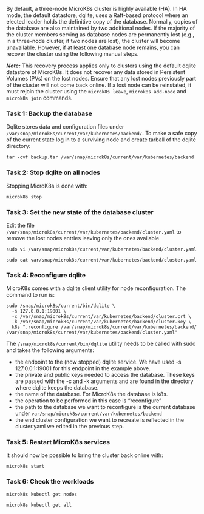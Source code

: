 
By default, a three-node MicroK8s cluster is highly available (HA). In HA mode, the default datastore, dqlite, uses a Raft-based protocol where an elected leader holds the definitive copy of the database. Normally, copies of the database are also maintained by two additional nodes. If the majority of the cluster members serving as database nodes are permanently lost (e.g., in a three-node cluster, if two nodes are lost), the cluster will become unavailable. However, if at least one database node remains, you can recover the cluster using the following manual steps.

***Note:*** This recovery process applies only to clusters using the default dqlite datastore of MicroK8s. It does not recover any data stored in Persistent Volumes (PVs) on the lost nodes. Ensure that any lost nodes previously part of the cluster will not come back online. If a lost node can be reinstated, it must rejoin the cluster using the `microk8s leave`, `microk8s add-node` and `microk8s join` commands.

### Task 1: Backup the database
Dqlite stores data and configuration files under `/var/snap/microk8s/current/var/kubernetes/backend/`. To make a safe copy of the current state log in to a surviving node and create tarball of the dqlite directory:
```
tar -cvf backup.tar /var/snap/microk8s/current/var/kubernetes/backend
```

### Task 2: Stop dqlite on all nodes
Stopping MicroK8s is done with:
```
microk8s stop
```

### Task 3: Set the new state of the database cluster
Edit the file `/var/snap/microk8s/current/var/kubernetes/backend/cluster.yaml` to remove the lost nodes entries leaving only the ones available

```
sudo vi /var/snap/microk8s/current/var/kubernetes/backend/cluster.yaml
```

```
sudo cat var/snap/microk8s/current/var/kubernetes/backend/cluster.yaml
```

### Task 4: Reconfigure dqlite
MicroK8s comes with a dqlite client utility for node reconfiguration. The command to run is:
```
sudo /snap/microk8s/current/bin/dqlite \
  -s 127.0.0.1:19001 \
  -c /var/snap/microk8s/current/var/kubernetes/backend/cluster.crt \
  -k /var/snap/microk8s/current/var/kubernetes/backend/cluster.key \
  k8s ".reconfigure /var/snap/microk8s/current/var/kubernetes/backend/ /var/snap/microk8s/current/var/kubernetes/backend/cluster.yaml"
```
The `/snap/microk8s/current/bin/dqlite` utility needs to be called with sudo and takes the following arguments:
* the endpoint to the (now stopped) dqlite service. We have used -s 127.0.0.1:19001 for this endpoint in the example above.
* the private and public keys needed to access the database. These keys are passed with the -c and -k arguments and are found in the directory where dqlite keeps the database.
* the name of the database. For MicroK8s the database is k8s.
* the operation to be performed in this case is “reconfigure”
* the path to the database we want to reconfigure is the current database under `var/snap/microk8s/current/var/kubernetes/backend`
* the end cluster configuration we want to recreate is reflected in the cluster.yaml we edited in the previous step.

### Task 5: Restart MicroK8s services
It should now be possible to bring the cluster back online with:
```
microk8s start
```

### Task 6: Check the workloads
```
microk8s kubectl get nodes
```
```
microk8s kubectl get all
```
